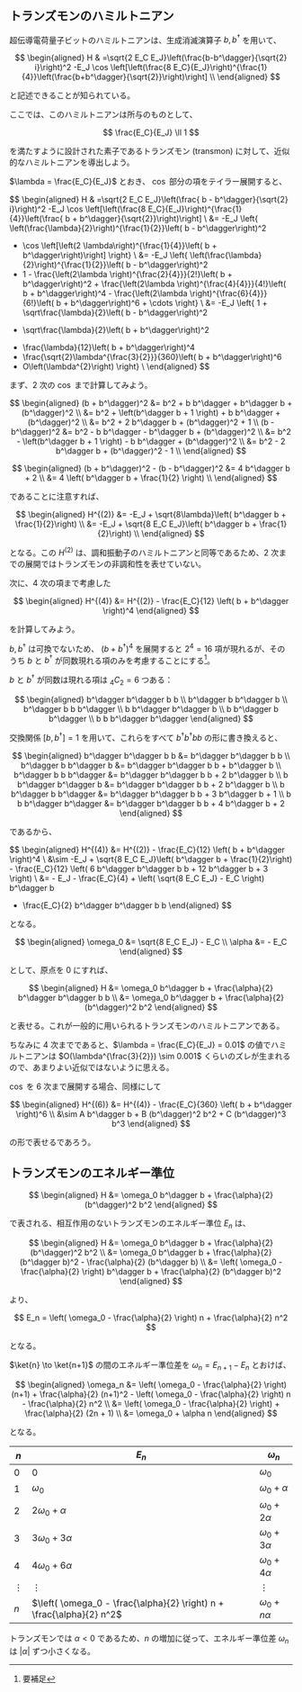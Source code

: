 ## トランズモンのハミルトニアン

超伝導電荷量子ビットのハミルトニアンは、生成消滅演算子 $b, b^\dagger$ を用いて、

$$
\begin{aligned}
H & =\sqrt{2 E_C E_J}\left(\frac{b-b^\dagger}{\sqrt{2} i}\right)^2
-E_J \cos \left[\left(\frac{8 E_C}{E_J}\right)^{\frac{1}{4}}\left(\frac{b+b^\dagger}{\sqrt{2}}\right)\right] \\
\end{aligned}
$$

と記述できることが知られている。

ここでは、このハミルトニアンは所与のものとして、

$$
\frac{E_C}{E_J} \ll 1
$$

を満たすように設計された素子であるトランズモン (transmon) に対して、近似的なハミルトニアンを導出しよう。

$\lambda = \frac{E_C}{E_J}$ とおき、 $\cos$ 部分の項をテイラー展開すると、

$$
\begin{aligned}
H & =\sqrt{2 E_C E_J}\left(\frac{ b - b^\dagger}{\sqrt{2} i}\right)^2
-E_J \cos \left[\left(\frac{8 E_C}{E_J}\right)^{\frac{1}{4}}\left(\frac{ b + b^\dagger}{\sqrt{2}}\right)\right] \\
&= -E_J \left\{
\left(\frac{\lambda}{2}\right)^{\frac{1}{2}}\left( b - b^\dagger\right)^2
+ \cos \left[\left(2 \lambda\right)^{\frac{1}{4}}\left( b + b^\dagger\right)\right]
\right\} \\
&= -E_J \left\{
\left(\frac{\lambda}{2}\right)^{\frac{1}{2}}\left( b - b^\dagger\right)^2
+ 1 - \frac{\left(2\lambda \right)^{\frac{2}{4}}}{2!}\left( b + b^\dagger\right)^2 + \frac{\left(2\lambda \right)^{\frac{4}{4}}}{4!}\left( b + b^\dagger\right)^4 - \frac{\left(2\lambda \right)^{\frac{6}{4}}}{6!}\left( b + b^\dagger\right)^6 + \cdots
\right\} \\
&= -E_J \left\{
1 + \sqrt\frac{\lambda}{2}\left( b - b^\dagger\right)^2
- \sqrt\frac{\lambda}{2}\left( b + b^\dagger\right)^2
+ \frac{\lambda}{12}\left( b + b^\dagger\right)^4
+ \frac{\sqrt{2}\lambda^{\frac{3}{2}}}{360}\left( b + b^\dagger\right)^6
+ O\left(\lambda^{2}\right)
\right\} \\
\end{aligned}
$$

まず、2 次の $\cos$ まで計算してみよう。

$$
\begin{aligned}
(b + b^\dagger)^2 &= b^2 + b b^\dagger + b^\dagger b + (b^\dagger)^2 \\
&= b^2 + \left(b^\dagger b + 1 \right) + b b^\dagger + (b^\dagger)^2 \\
&= b^2 + 2 b^\dagger b + (b^\dagger)^2 + 1 \\
(b - b^\dagger)^2 &= b^2 - b b^\dagger - b^\dagger b + (b^\dagger)^2 \\
&= b^2 - \left(b^\dagger b + 1 \right) - b b^\dagger + (b^\dagger)^2 \\
&= b^2 - 2 b^\dagger b + (b^\dagger)^2 - 1 \\
\end{aligned}
$$

$$
\begin{aligned}
(b + b^\dagger)^2 -
(b - b^\dagger)^2
&=
4 b^\dagger b + 2 \\
&= 4 \left( b^\dagger b + \frac{1}{2} \right) \\
\end{aligned}
$$

であることに注意すれば、

$$
\begin{aligned}
H^{(2)} &= -E_J + \sqrt{8\lambda}\left( b^\dagger b + \frac{1}{2}\right) \\
&= -E_J + \sqrt{8 E_C E_J}\left( b^\dagger b + \frac{1}{2}\right) \\
\end{aligned}
$$

となる。この $H^{(2)}$ は、調和振動子のハミルトニアンと同等であるため、2 次までの展開ではトランズモンの非調和性を表せていない。

次に、4 次の項まで考慮した

$$
\begin{aligned}
H^{(4)} &= H^{(2)} - \frac{E_C}{12} \left( b + b^\dagger \right)^4
\end{aligned}
$$

を計算してみよう。

$b, b^\dagger$ は可換でないため、 $(b + b^\dagger)^4$ を展開すると $2^4 = 16$ 項が現れるが、そのうち $b$ と $b^\dagger$ が同数現れる項のみを考慮することにする[^1]。

[^1]: 要補足

$b$ と $b^\dagger$ が同数は現れる項は $_4 C_2 = 6$ つある：

$$
\begin{aligned}
b^\dagger b^\dagger b b \\
b^\dagger b b^\dagger b \\
b^\dagger b b b^\dagger \\
b b^\dagger b^\dagger b \\
b b^\dagger b b^\dagger \\
b b b^\dagger b^\dagger
\end{aligned}
$$

交換関係 $[b, b^\dagger] = 1$ を用いて、これらをすべて $b^\dagger b^\dagger b b$ の形に書き換えると、

$$
\begin{aligned}
b^\dagger b^\dagger b b
&= b^\dagger b^\dagger b b \\
b^\dagger b b^\dagger b
&= b^\dagger b^\dagger b b + b^\dagger b \\
b^\dagger b b b^\dagger
&= b^\dagger b^\dagger b b + 2 b^\dagger b \\
b b^\dagger b^\dagger b
&= b^\dagger b^\dagger b b + 2 b^\dagger b \\
b b^\dagger b b^\dagger
&= b^\dagger b^\dagger b b + 3 b^\dagger b + 1 \\
b b b^\dagger b^\dagger
&= b^\dagger b^\dagger b b + 4 b^\dagger b + 2
\end{aligned}
$$

であるから、

$$
\begin{aligned}
H^{(4)} &= H^{(2)} - \frac{E_C}{12} \left( b + b^\dagger \right)^4 \\
&\sim -E_J + \sqrt{8 E_C E_J}\left( b^\dagger b + \frac{1}{2}\right) - \frac{E_C}{12} \left(
6 b^\dagger b^\dagger b b + 12 b^\dagger b + 3 \right) \\
&= - E_J - \frac{E_C}{4} + \left( \sqrt{8 E_C E_J} - E_C \right) b^\dagger b
- \frac{E_C}{2} b^\dagger b^\dagger b b
\end{aligned}
$$

となる。

$$
\begin{aligned}
\omega_0 &= \sqrt{8 E_C E_J} - E_C \\
\alpha &= - E_C
\end{aligned}
$$

として、原点を 0 にすれば、

$$
\begin{aligned}
H &= \omega_0 b^\dagger b + \frac{\alpha}{2}   b^\dagger b^\dagger b b \\
&= \omega_0 b^\dagger b + \frac{\alpha}{2}  (b^\dagger)^2 b^2
\end{aligned}
$$

と表せる。これが一般的に用いられるトランズモンのハミルトニアンである。

ちなみに 4 次までであると、$\lambda = \frac{E_C}{E_J} = 0.01$ の値でハミルトニアンは $O(\lambda^{\frac{3}{2}}) \sim 0.001$ くらいのズレが生まれるので、あまりよい近似ではないように思える。

$\cos$ を 6 次まで展開する場合、同様にして

$$
\begin{aligned}
H^{(6)} &= H^{(4)} - \frac{E_C}{360} \left( b + b^\dagger \right)^6 \\
&\sim A b^\dagger b + B (b^\dagger)^2 b^2 + C (b^\dagger)^3 b^3
\end{aligned}
$$

の形で表せるであろう。

## トランズモンのエネルギー準位

$$
\begin{aligned}
H &= \omega_0 b^\dagger b + \frac{\alpha}{2}   (b^\dagger)^2 b^2
\end{aligned}
$$

で表される、相互作用のないトランズモンのエネルギー準位 $E_n$ は、

$$
\begin{aligned}
H &= \omega_0 b^\dagger b + \frac{\alpha}{2}   (b^\dagger)^2 b^2 \\
&= \omega_0 b^\dagger b + \frac{\alpha}{2}  (b^\dagger b)^2 - \frac{\alpha}{2} (b^\dagger b) \\
&= \left( \omega_0 - \frac{\alpha}{2} \right) b^\dagger b + \frac{\alpha}{2} (b^\dagger b)^2
\end{aligned}
$$

より、

$$
E_n = \left( \omega_0 - \frac{\alpha}{2} \right) n + \frac{\alpha}{2} n^2
$$

となる。

$\ket{n} \to \ket{n+1}$ の間のエネルギー準位差を $\omega_n = E_{n+1} - E_{n}$ とおけば、

$$
\begin{aligned}
\omega_n &= \left( \omega_0 - \frac{\alpha}{2} \right) (n+1) + \frac{\alpha}{2} (n+1)^2 - \left( \omega_0 - \frac{\alpha}{2} \right) n - \frac{\alpha}{2} n^2 \\
&= \left( \omega_0 - \frac{\alpha}{2} \right) + \frac{\alpha}{2} (2n + 1) \\
&= \omega_0 + \alpha n
\end{aligned}
$$

となる。

| $n$      | $E_n$                                                                 | $\omega_n$           |
| -------- | --------------------------------------------------------------------- | -------------------- |
| $0$      | $0$                                                                   | $\omega_0$           |
| $1$      | $\omega_0$                                                            | $\omega_0 + \alpha$  |
| $2$      | $2\omega_0 + \alpha$                                                  | $\omega_0 + 2\alpha$ |
| $3$      | $3\omega_0 + 3 \alpha$                                                | $\omega_0 + 3\alpha$ |
| $4$      | $4\omega_0 + 6 \alpha$                                                | $\omega_0 + 4\alpha$ |
| $\vdots$ | $\vdots$                                                              | $\vdots$             |
| $n$      | $\left( \omega_0 - \frac{\alpha}{2} \right) n + \frac{\alpha}{2} n^2$ | $\omega_0 + n\alpha$ |

トランズモンでは $\alpha < 0$ であるため、$n$ の増加に従って、エネルギー準位差 $\omega_n$ は $|\alpha|$ ずつ小さくなる。
